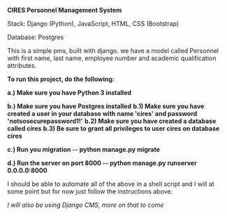 **CIRES Personnel Management System**

Stack: Django (Python), JavaScript, HTML, CSS (Bootstrap)

Database: Postgres

This is a simple pms, built with django. we have a model called Personnel with first name, last name, employee number
and academic qualification attributes. 

**To run this project, do the following:**

**a.) Make sure you have Python 3 installed**

**b.) Make sure you have Postgres installed**
    **b.1) Make sure you have created a user in your database with name 'cires' and password 'notsosecurepassword1!'**
    **b.2) Make sure you have created a database called cires**
    **b.3) Be sure to grant all privileges to user cires on database cires**
    
**c.) Run you migration -- python manage.py migrate**

**d.) Run the server on port 8000 -- python manage.py runserver 0.0.0.0:8000**

I should be able to automate all of the above in a shell script and I will at some point but for now just follow the
instructions above.

_I will also be using Django CMS, more on that to come_
